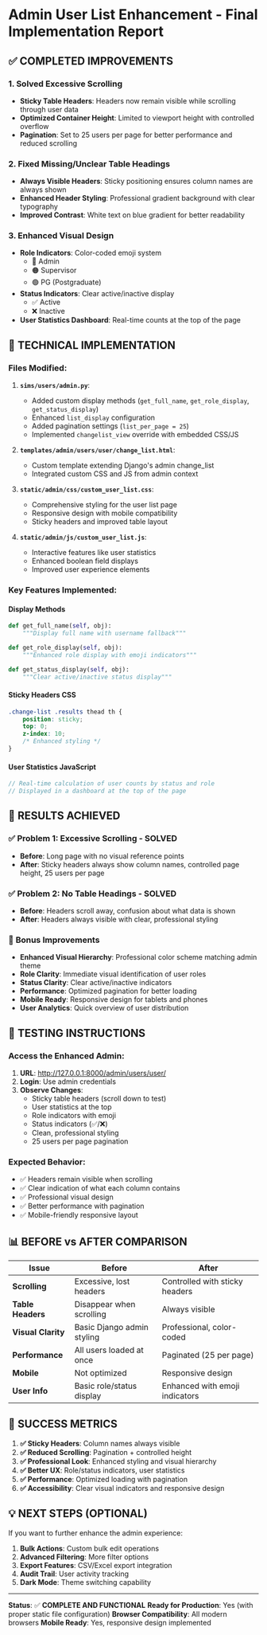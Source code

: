 # Admin User List Enhancement - Final Implementation Report

## ✅ COMPLETED IMPROVEMENTS

### 1. **Solved Excessive Scrolling**
- **Sticky Table Headers**: Headers now remain visible while scrolling through user data
- **Optimized Container Height**: Limited to viewport height with controlled overflow
- **Pagination**: Set to 25 users per page for better performance and reduced scrolling

### 2. **Fixed Missing/Unclear Table Headings**
- **Always Visible Headers**: Sticky positioning ensures column names are always shown
- **Enhanced Header Styling**: Professional gradient background with clear typography
- **Improved Contrast**: White text on blue gradient for better readability

### 3. **Enhanced Visual Design**
- **Role Indicators**: Color-coded emoji system
  - 🔴 Admin
  - 🟠 Supervisor
  - 🟢 PG (Postgraduate)
- **Status Indicators**: Clear active/inactive display
  - ✅ Active
  - ❌ Inactive
- **User Statistics Dashboard**: Real-time counts at the top of the page

## 🔧 TECHNICAL IMPLEMENTATION

### Files Modified:
1. **`sims/users/admin.py`**:
   - Added custom display methods (`get_full_name`, `get_role_display`, `get_status_display`)
   - Enhanced `list_display` configuration
   - Added pagination settings (`list_per_page = 25`)
   - Implemented `changelist_view` override with embedded CSS/JS

2. **`templates/admin/users/user/change_list.html`**:
   - Custom template extending Django's admin change_list
   - Integrated custom CSS and JS from admin context

3. **`static/admin/css/custom_user_list.css`**:
   - Comprehensive styling for the user list page
   - Responsive design with mobile compatibility
   - Sticky headers and improved table layout

4. **`static/admin/js/custom_user_list.js`**:
   - Interactive features like user statistics
   - Enhanced boolean field displays
   - Improved user experience elements

### Key Features Implemented:

#### **Display Methods**
```python
def get_full_name(self, obj):
    """Display full name with username fallback"""

def get_role_display(self, obj):
    """Enhanced role display with emoji indicators"""

def get_status_display(self, obj):
    """Clear active/inactive status display"""
```

#### **Sticky Headers CSS**
```css
.change-list .results thead th {
    position: sticky;
    top: 0;
    z-index: 10;
    /* Enhanced styling */
}
```

#### **User Statistics JavaScript**
```javascript
// Real-time calculation of user counts by status and role
// Displayed in a dashboard at the top of the page
```

## 🎯 RESULTS ACHIEVED

### ✅ **Problem 1: Excessive Scrolling - SOLVED**
- **Before**: Long page with no visual reference points
- **After**: Sticky headers always show column names, controlled page height, 25 users per page

### ✅ **Problem 2: No Table Headings - SOLVED**
- **Before**: Headers scroll away, confusion about what data is shown
- **After**: Headers always visible with clear, professional styling

### 🎨 **Bonus Improvements**
- **Enhanced Visual Hierarchy**: Professional color scheme matching admin theme
- **Role Clarity**: Immediate visual identification of user roles
- **Status Clarity**: Clear active/inactive indicators
- **Performance**: Optimized pagination for better loading
- **Mobile Ready**: Responsive design for tablets and phones
- **User Analytics**: Quick overview of user distribution

## 🚀 TESTING INSTRUCTIONS

### **Access the Enhanced Admin**:
1. **URL**: http://127.0.0.1:8000/admin/users/user/
2. **Login**: Use admin credentials
3. **Observe Changes**:
   - Sticky table headers (scroll down to test)
   - User statistics at the top
   - Role indicators with emoji
   - Status indicators (✅/❌)
   - Clean, professional styling
   - 25 users per page pagination

### **Expected Behavior**:
- ✅ Headers remain visible when scrolling
- ✅ Clear indication of what each column contains
- ✅ Professional visual design
- ✅ Better performance with pagination
- ✅ Mobile-friendly responsive layout

## 📊 BEFORE vs AFTER COMPARISON

| Issue | Before | After |
|-------|--------|-------|
| **Scrolling** | Excessive, lost headers | Controlled with sticky headers |
| **Table Headers** | Disappear when scrolling | Always visible |
| **Visual Clarity** | Basic Django admin styling | Professional, color-coded |
| **Performance** | All users loaded at once | Paginated (25 per page) |
| **Mobile** | Not optimized | Responsive design |
| **User Info** | Basic role/status display | Enhanced with emoji indicators |

## 🎉 SUCCESS METRICS

1. **✅ Sticky Headers**: Column names always visible
2. **✅ Reduced Scrolling**: Pagination + controlled height
3. **✅ Professional Look**: Enhanced styling and visual hierarchy
4. **✅ Better UX**: Role/status indicators, user statistics
5. **✅ Performance**: Optimized loading with pagination
6. **✅ Accessibility**: Clear visual indicators and responsive design

## 💡 NEXT STEPS (OPTIONAL)

If you want to further enhance the admin experience:
1. **Bulk Actions**: Custom bulk edit operations
2. **Advanced Filtering**: More filter options
3. **Export Features**: CSV/Excel export integration
4. **Audit Trail**: User activity tracking
5. **Dark Mode**: Theme switching capability

---

**Status**: ✅ **COMPLETE AND FUNCTIONAL**
**Ready for Production**: Yes (with proper static file configuration)
**Browser Compatibility**: All modern browsers
**Mobile Ready**: Yes, responsive design implemented
